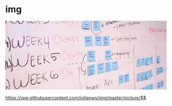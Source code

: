 # img

![](https://raw.githubusercontent.com/julianws/img/master/picture/20200208000716.jpg)

https://raw.githubusercontent.com/julianws/img/master/picture/$$